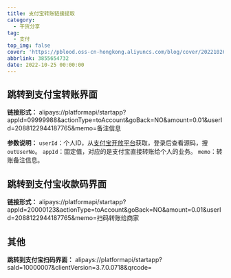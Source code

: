 ```yaml
---
title: 支付宝转账链接提取
category:
  - 干货分享
tag:
  - 支付
top_img: false
cover: 'https://pblood.oss-cn-hongkong.aliyuncs.com/blog/cover/20221026212406.png'
abbrlink: 3855654732
date: 2022-10-25 00:00:00
---
```


## 跳转到支付宝转账界面

**链接形式：**
alipays://platformapi/startapp?appId=09999988&actionType=toAccount&goBack=NO&amount=0.01&userId=2088122944187765&memo=备注信息

**参数说明：**
`userId`：个人ID，从[支付宝开放平台](https://open.alipay.com/platform/developerIndex.htm)获取，登录后查看源码，搜`outUserNo`。
`appId`：固定值，对应的是支付宝直接转账给个人的业务。
`memo`：转账备注信息。

## 跳转到支付宝收款码界面

**链接形式：**
alipays://platformapi/startapp?appId=20000123&actionType=toAccount&goBack=NO&amount=0.01&userId=2088122944187765&memo=扫码转账给商家

## 其他

**跳转到支付宝扫码界面：**
alipays://platformapi/startapp?saId=10000007&clientVersion=3.7.0.0718&qrcode=